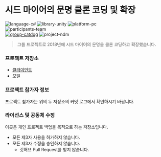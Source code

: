 # 시드 마이어의 문명 클론 코딩 및 확장

![language-c#][language-c#]
![library-unity][library-unity]
![platform-pc][platform-pc]
<br>
![participants-team][participants-team]
<br>
[![group-catdog][catdog-image]][catdog-url]
![project-ndm][project-ndm]

> 그룹 프로젝트로 2018년에 시드 마이어의 문명을 클론 코딩하고 확장했습니다.

### 프로젝트 저장소

  * [클라이언트](https://github.com/nestiank/extended-civilization-client-2018)
  * [모델](https://github.com/nestiank/extended-civilization-model-2018)

### 프로젝트 참가자 정보

프로젝트 참가자는 위의 두 저장소의 커밋 로그에서 확인하시기 바랍니다.

### 라이선스 및 공동체 수정

이곳은 개인 프로젝트 백업을 목적으로 하는 저장소입니다.

  * 모든 제3자 사용을 허가하지 않습니다.
  * 모든 제3자 수정을 승인하지 않습니다.
    * 깃허브 Pull Request를 받지 않습니다.

<!-- Image definitions -->
[catdog-image]: https://img.shields.io/badge/Group-CAT&DOG-red
[catdog-url]: https://catdog.korea.ac.kr
[project-ndm]: https://img.shields.io/badge/Project-Nexon%20Dream%20Makers-00355f
[language-c#]: https://img.shields.io/badge/Language-C%23-orange
[library-unity]: https://img.shields.io/badge/Library-Unity-green
[platform-pc]: https://img.shields.io/badge/Platform-PC-yellowgreen
[participants-team]: https://img.shields.io/badge/Participants-Team%20Project-7aa3cc
